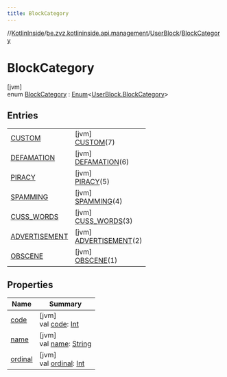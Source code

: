 ```yaml
---
title: BlockCategory
---
```

//[KotlinInside](../../../../index.html)/[be.zvz.kotlininside.api.management](../../index.html)/[UserBlock](../index.html)/[BlockCategory](index.html)



# BlockCategory



[jvm]\
enum [BlockCategory](index.html) : [Enum](https://kotlinlang.org/api/latest/jvm/stdlib/kotlin/-enum/index.html)&lt;[UserBlock.BlockCategory](index.html)&gt;



## Entries


| | |
|---|---|
| [CUSTOM](-c-u-s-t-o-m/index.html) | [jvm]<br>[CUSTOM](-c-u-s-t-o-m/index.html)(7) |
| [DEFAMATION](-d-e-f-a-m-a-t-i-o-n/index.html) | [jvm]<br>[DEFAMATION](-d-e-f-a-m-a-t-i-o-n/index.html)(6) |
| [PIRACY](-p-i-r-a-c-y/index.html) | [jvm]<br>[PIRACY](-p-i-r-a-c-y/index.html)(5) |
| [SPAMMING](-s-p-a-m-m-i-n-g/index.html) | [jvm]<br>[SPAMMING](-s-p-a-m-m-i-n-g/index.html)(4) |
| [CUSS_WORDS](-c-u-s-s_-w-o-r-d-s/index.html) | [jvm]<br>[CUSS_WORDS](-c-u-s-s_-w-o-r-d-s/index.html)(3) |
| [ADVERTISEMENT](-a-d-v-e-r-t-i-s-e-m-e-n-t/index.html) | [jvm]<br>[ADVERTISEMENT](-a-d-v-e-r-t-i-s-e-m-e-n-t/index.html)(2) |
| [OBSCENE](-o-b-s-c-e-n-e/index.html) | [jvm]<br>[OBSCENE](-o-b-s-c-e-n-e/index.html)(1) |


## Properties


| Name | Summary |
|---|---|
| [code](code.html) | [jvm]<br>val [code](code.html): [Int](https://kotlinlang.org/api/latest/jvm/stdlib/kotlin/-int/index.html) |
| [name](../../../be.zvz.kotlininside.session.user/-user-type/-a-n-o-n-y-m-o-u-s/index.html#-372974862%2FProperties%2F863300109) | [jvm]<br>val [name](../../../be.zvz.kotlininside.session.user/-user-type/-a-n-o-n-y-m-o-u-s/index.html#-372974862%2FProperties%2F863300109): [String](https://kotlinlang.org/api/latest/jvm/stdlib/kotlin/-string/index.html) |
| [ordinal](../../../be.zvz.kotlininside.session.user/-user-type/-a-n-o-n-y-m-o-u-s/index.html#-739389684%2FProperties%2F863300109) | [jvm]<br>val [ordinal](../../../be.zvz.kotlininside.session.user/-user-type/-a-n-o-n-y-m-o-u-s/index.html#-739389684%2FProperties%2F863300109): [Int](https://kotlinlang.org/api/latest/jvm/stdlib/kotlin/-int/index.html) |

